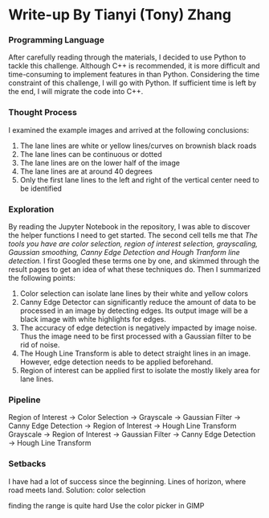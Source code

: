 # Write-up By Tianyi (Tony) Zhang

### Programming Language
After carefully reading through the materials, I decided to use Python to tackle this challenge. Although C++ is recommended, it is more difficult and time-consuming to implement features in than Python. Considering the time constraint of this challenge, I will go with Python. If sufficient time is left by the end, I will migrate the code into C++.

### Thought Process
I examined the example images and arrived at the following conclusions:
1. The lane lines are white or yellow lines/curves on brownish black roads
2. The lane lines can be continuous or dotted
3. The lane lines are on the lower half of the image
4. The lane lines are at around 40 degrees
5. Only the first lane lines to the left and right of the vertical center need to be identified

### Exploration
By reading the Jupyter Notebook in the repository, I was able to discover the helper functions I need to get started. The second cell tells me that *The tools you have are color selection, region of interest selection, grayscaling, Gaussian smoothing, Canny Edge Detection and Hough Tranform line detection.* I first Googled these terms one by one, and skimmed through the result pages to get an idea of what these techniques do. Then I summarized the following points:
1. Color selection can isolate lane lines by their white and yellow colors
2. Canny Edge Detector can significantly reduce the amount of data to be processed in an image by detecting edges. Its output image will be a black image with white highlights for edges.
3. The accuracy of edge detection is negatively impacted by image noise. Thus the image need to be first processed with a Gaussian filter to be rid of noise.
4. The Hough Line Transform is able to detect straight lines in an image. However, edge detection needs to be applied beforehand.
5. Region of interest can be applied first to isolate the mostly likely area for lane lines.

### Pipeline
Region of Interest &rarr; Color Selection &rarr; Grayscale &rarr; Gaussian Filter &rarr; Canny Edge Detection &rarr; Region of Interest &rarr; Hough Line Transform
Grayscale &rarr; Region of Interest &rarr; Gaussian Filter &rarr; Canny Edge Detection &rarr; Hough Line Transform

### Setbacks
I have had a lot of success since the beginning. Lines of horizon, where road meets land. Solution: color selection

finding the range is quite hard
Use the color picker in GIMP
